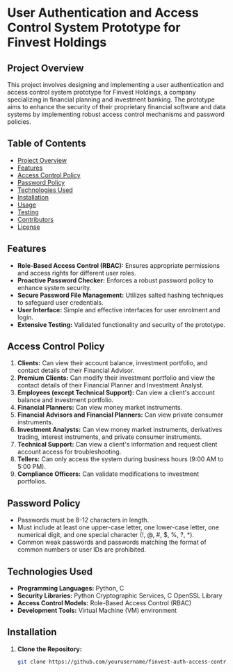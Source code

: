 # User Authentication and Access Control System Prototype for Finvest Holdings

## Project Overview

This project involves designing and implementing a user authentication and access control system prototype for Finvest Holdings, a company specializing in financial planning and investment banking. The prototype aims to enhance the security of their proprietary financial software and data systems by implementing robust access control mechanisms and password policies.

## Table of Contents
- [Project Overview](#project-overview)
- [Features](#features)
- [Access Control Policy](#access-control-policy)
- [Password Policy](#password-policy)
- [Technologies Used](#technologies-used)
- [Installation](#installation)
- [Usage](#usage)
- [Testing](#testing)
- [Contributors](#contributors)
- [License](#license)

## Features

- **Role-Based Access Control (RBAC):** Ensures appropriate permissions and access rights for different user roles.
- **Proactive Password Checker:** Enforces a robust password policy to enhance system security.
- **Secure Password File Management:** Utilizes salted hashing techniques to safeguard user credentials.
- **User Interface:** Simple and effective interfaces for user enrolment and login.
- **Extensive Testing:** Validated functionality and security of the prototype.

## Access Control Policy

1. **Clients:** Can view their account balance, investment portfolio, and contact details of their Financial Advisor.
2. **Premium Clients:** Can modify their investment portfolio and view the contact details of their Financial Planner and Investment Analyst.
3. **Employees (except Technical Support):** Can view a client's account balance and investment portfolio.
4. **Financial Planners:** Can view money market instruments.
5. **Financial Advisors and Financial Planners:** Can view private consumer instruments.
6. **Investment Analysts:** Can view money market instruments, derivatives trading, interest instruments, and private consumer instruments.
7. **Technical Support:** Can view a client's information and request client account access for troubleshooting.
8. **Tellers:** Can only access the system during business hours (9:00 AM to 5:00 PM).
9. **Compliance Officers:** Can validate modifications to investment portfolios.

## Password Policy

- Passwords must be 8-12 characters in length.
- Must include at least one upper-case letter, one lower-case letter, one numerical digit, and one special character (!, @, #, $, %, ?, *).
- Common weak passwords and passwords matching the format of common numbers or user IDs are prohibited.

## Technologies Used

- **Programming Languages:** Python, C
- **Security Libraries:** Python Cryptographic Services, C OpenSSL Library
- **Access Control Models:** Role-Based Access Control (RBAC)
- **Development Tools:** Virtual Machine (VM) environment

## Installation

1. **Clone the Repository:**
   ```sh
   git clone https://github.com/yourusername/finvest-auth-access-control.git
